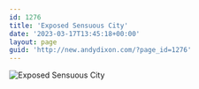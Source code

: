 ```yaml
---
id: 1276
title: 'Exposed Sensuous City'
date: '2023-03-17T13:45:18+00:00'
layout: page
guid: 'http://new.andydixon.com/?page_id=1276'
---
```


![Exposed Sensuous City](https://i0.wp.com/assets.g8x2.ldn.idrivee2-23.com/posters/Exposed%20Sensuous%20City%2001.jpg?w=1200&ssl=1 "Exposed Sensuous City")
